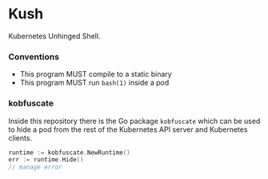# Kush 

Kubernetes Unhinged Shell. 

### Conventions

 - This program MUST compile to a static binary
 - This program MUST run `bash(1)` inside a pod

### kobfuscate 

Inside this repository there is the Go package `kobfuscate` which can be used to hide a pod from the rest of the Kubernetes API server and Kubernetes clients.

```go 
runtime := kobfuscate.NewRuntime()
err := runtime.Hide()
// manage error
```

